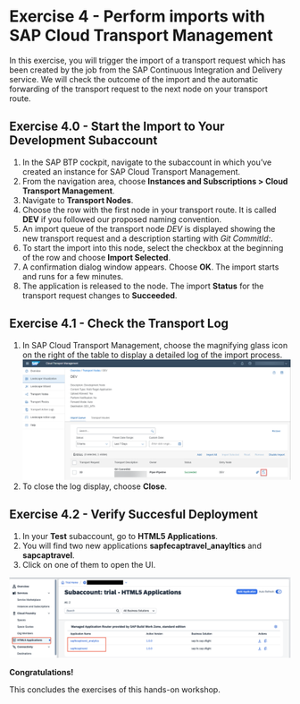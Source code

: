 # Exercise 4 - Perform imports with SAP Cloud Transport Management

In this exercise, you will trigger the import of a transport request which has been created by the job from the SAP Continuous Integration and Delivery service. We will check the outcome of the import and the automatic forwarding of the transport request to the next node on your transport route.

## Exercise 4.0 - Start the Import to Your Development Subaccount

1. In the SAP BTP cockpit, navigate to the subaccount in which you’ve created an instance for SAP Cloud Transport Management.
2. From the navigation area, choose **Instances and Subscriptions > Cloud Transport Management**.
3. Navigate to **Transport Nodes**.
4. Choose the row with the first node in your transport route. It is called **DEV** if you followed our proposed naming convention.
5. An import queue of the transport node *DEV* is displayed showing the new transport request and a description starting with *Git CommitId:*.
6. To start the import into this node, select the checkbox at the beginning of the row and choose **Import Selected**.
7. A confirmation dialog window appears. Choose **OK**.
The import starts and runs for a few minutes.
8. The application is released to the node. The import **Status** for the transport request changes to **Succeeded**.

## Exercise 4.1 - Check the Transport Log

1. In SAP Cloud Transport Management, choose the magnifying glass icon on the right of the table to display a detailed log of the import process. ![Access cTMS log file](images/ex4_ctms_log_010.png)
2. To close the log display, choose **Close**.

## Exercise 4.2 - Verify Succesful Deployment

1. In your **Test** subaccount, go to **HTML5 Applications**.
2. You will find two new applications **sapfecaptravel_anayltics** and **sapcaptravel**.
3. Click on one of them to open the UI.

![Congrats](images/ex4_done.png)

**Congratulations!**

This concludes the exercises of this hands-on workshop.
